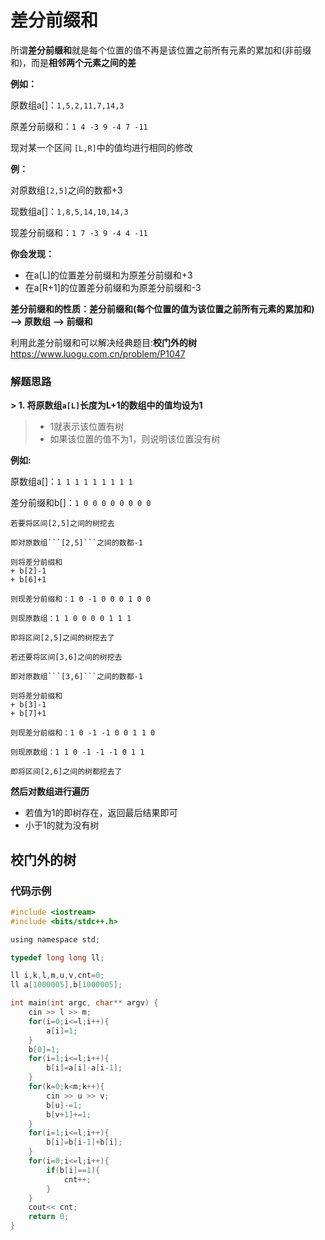 # 差分前缀和
所谓**差分前缀和**就是每个位置的值不再是该位置之前所有元素的累加和(非前缀和)，而是**相邻两个元素之间的差**

**例如：**

原数组a[]：```1,5,2,11,7,14,3```

原差分前缀和：```1 4 -3 9 -4 7 -11```

现对某一个区间 ```[L,R]```中的值均进行相同的修改

**例：**

对原数组```[2,5]```之间的数都+3

现数组a[]：```1,8,5,14,10,14,3```

现差分前缀和：```1 7 -3 9 -4 4 -11```

**你会发现：**
+ 在a[L]的位置差分前缀和为原差分前缀和+3 
+ 在a[R+1]的位置差分前缀和为原差分前缀和-3

**差分前缀和的性质：差分前缀和(每个位置的值为该位置之前所有元素的累加和)——> 原数组 ——> 前缀和**

利用此差分前缀和可以解决经典题目:**校门外的树**<https://www.luogu.com.cn/problem/P1047>

### 解题思路

**> 1. 将原数组```a[L]```长度为L+1的数组中的值均设为1**
> + 1就表示该位置有树
> + 如果该位置的值不为1，则说明该位置没有树

**例如:**

原数组a[]：```1 1 1 1 1 1 1 1 1```

差分前缀和b[]：```1 0 0 0 0 0 0 0 0```

```
若要将区间[2,5]之间的树挖去

即对原数组```[2,5]```之间的数都-1

则将差分前缀和
+ b[2]-1
+ b[6]+1

则现差分前缀和：1 0 -1 0 0 0 1 0 0

则现原数组：1 1 0 0 0 0 1 1 1

即将区间[2,5]之间的树挖去了

若还要将区间[3,6]之间的树挖去

即对原数组```[3,6]```之间的数都-1

则将差分前缀和
+ b[3]-1
+ b[7]+1

则现差分前缀和：1 0 -1 -1 0 0 1 1 0

则现原数组：1 1 0 -1 -1 -1 0 1 1

即将区间[2,6]之间的树都挖去了
```

**然后对数组进行遍历**
+ 若值为1的即树存在，返回最后结果即可
+ 小于1的就为没有树

## 校门外的树
### 代码示例
```c
#include <iostream>
#include <bits/stdc++.h> 

using namespace std;

typedef long long ll;

ll i,k,l,m,u,v,cnt=0;
ll a[1000005],b[1000005];

int main(int argc, char** argv) {
	cin >> l >> m;
	for(i=0;i<=l;i++){
		a[i]=1;
	}
	b[0]=1;
	for(i=1;i<=l;i++){
		b[i]=a[i]-a[i-1];
	}
	for(k=0;k<m;k++){
		cin >> u >> v;
		b[u]-=1;
		b[v+1]+=1;
	}
	for(i=1;i<=l;i++){
		b[i]=b[i-1]+b[i];
	}
	for(i=0;i<=l;i++){
		if(b[i]==1){
			cnt++;
		}
	}
	cout<< cnt;
	return 0;
}
```
